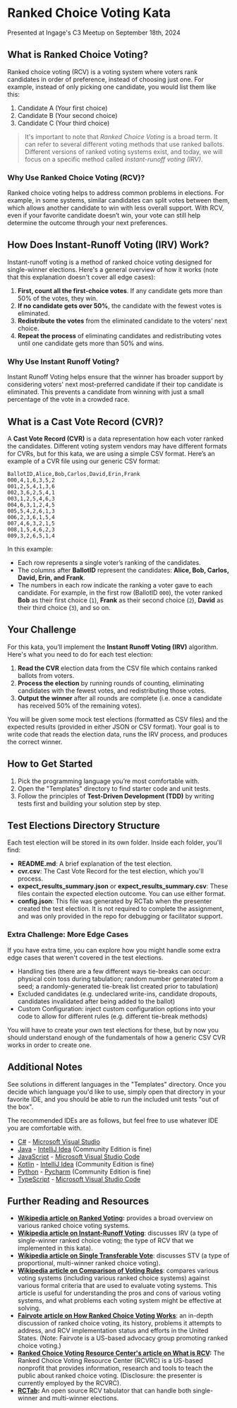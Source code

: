 # Ranked Choice Voting Kata
Presented at Ingage's C3 Meetup on September 18th, 2024

## What is Ranked Choice Voting?

Ranked choice voting (RCV) is a voting system where voters rank candidates in order of preference, instead of choosing just one. For example, instead of only picking one candidate, you would list them like this:

1. Candidate A (Your first choice)
2. Candidate B (Your second choice)
3. Candidate C (Your third choice)

> It's important to note that _Ranked Choice Voting_ is a broad term. It can refer to several different voting methods that use ranked ballots. Different versions of ranked voting systems exist, and today, we will focus on a specific method called _instant-runoff voting (IRV)_.

### Why Use Ranked Choice Voting (RCV)?

Ranked choice voting helps to address common problems in elections. For example, in some systems, similar candidates can split votes between them, which allows another candidate to win with less overall support. With RCV, even if your favorite candidate doesn’t win, your vote can still help determine the outcome through your next preferences.

## How Does Instant-Runoff Voting (IRV) Work?

Instant-runoff voting is a method of ranked choice voting designed for single-winner elections. Here's a general overview of how it works (note that this explanation doesn't cover all edge cases):

1. **First, count all the first-choice votes**. If any candidate gets more than 50% of the votes, they win.
2. **If no candidate gets over 50%**, the candidate with the fewest votes is eliminated.
3. **Redistribute the votes** from the eliminated candidate to the voters' next choice.
4. **Repeat the process** of eliminating candidates and redistributing votes until one candidate gets more than 50% and wins.

### Why Use Instant Runoff Voting?

Instant Runoff Voting helps ensure that the winner has broader support by considering voters' next most-preferred candidate if their top candidate is eliminated. This prevents a candidate from winning with just a small percentage of the vote in a crowded race.

## What is a Cast Vote Record (CVR)?

A **Cast Vote Record (CVR)** is a data representation how each voter ranked the candidates. Different voting system vendors may have different formats for CVRs, but for this kata, we are using a simple CSV format. Here’s an example of a CVR file using our generic CSV format:

```
BallotID,Alice,Bob,Carlos,David,Erin,Frank
000,4,1,6,3,5,2
001,2,5,4,1,3,6
002,3,6,2,5,4,1
003,1,2,5,4,6,3
004,6,3,1,2,4,5
005,5,4,2,6,1,3
006,2,3,6,1,5,4
007,4,6,3,2,1,5
008,1,5,4,6,2,3
009,3,2,6,5,1,4
```

In this example:
- Each row represents a single voter’s ranking of the candidates.
- The columns after **BallotID** represent the candidates: **Alice, Bob, Carlos, David, Erin, and Frank**.
- The numbers in each row indicate the ranking a voter gave to each candidate. For example, in the first row (BallotID `000`), the voter ranked **Bob** as their first choice (`1`), **Frank** as their second choice (`2`), **David** as their third choice (`3`), and so on.

## Your Challenge

For this kata, you’ll implement the **Instant Runoff Voting (IRV)** algorithm. Here's what you need to do for each test election:

1. **Read the CVR** election data from the CSV file which contains ranked ballots from voters.
2. **Process the election** by running rounds of counting, eliminating candidates with the fewest votes, and redistributing those votes.
3. **Output the winner** after all rounds are complete (i.e. once a candidate has received 50% of the remaining votes).

You will be given some mock test elections (formatted as CSV files) and the expected results (provided in either JSON or CSV format). Your goal is to write code that reads the election data, runs the IRV process, and produces the correct winner.

## How to Get Started

1. Pick the programming language you’re most comfortable with.
2. Open the "Templates" directory to find starter code and unit tests.
3. Follow the principles of **Test-Driven Development (TDD)** by writing tests first and building your solution step by step.

## Test Elections Directory Structure

Each test election will be stored in its own folder. Inside each folder, you'll find:

- **README.md**: A brief explanation of the test election.
- **cvr.csv**: The Cast Vote Record for the test election, which you'll process.
- **expect_results_summary.json** or **expect_results_summary.csv**: These files contain the expected election outcome. You can use either format.
- **config.json**: This file was generated by RCTab when the presenter created the test election. It is not required to complete the assignment, and was only provided in the repo for debugging or facilitator support.

### Extra Challenge: More Edge Cases

If you have extra time, you can explore how you might handle some extra edge cases that weren't covered in the test elections.

- Handling ties (there are a few different ways tie-breaks can occur: physical coin toss during tabulation; random number generated from a seed; a randomly-generated tie-break list created prior to tabulation)
- Excluded candidates (e.g. undeclared write-ins, candidate dropouts, candidates invalidated after being added to the ballot)
- Custom Configuration: inject custom configuration options into your code to allow for different rules (e.g. different tie-break methods)

You will have to create your own test elections for these, but by now you should understand enough of the fundamentals of how a generic CSV CVR works in order to create one.

## Additional Notes

See solutions in different languages in the "Templates" directory. Once you decide which language you'd like to use, simply open that directory in your favorite IDE, and you should be able to run the included unit tests "out of the box".

The recommended IDEs are as follows, but feel free to use whatever IDE you are comfortable with.

-   [C#](Templates/C%23) - [Microsoft Visual Studio](https://visualstudio.microsoft.com/vs/community/)
-   [Java](Templates/Java) - [IntelliJ Idea](https://www.jetbrains.com/idea/download) (Community Edition is fine)
-   [JavaScript](Templates/JavaScript) - [Microsoft Visual Studio Code](https://code.visualstudio.com/)
-   [Kotlin](Templates/Kotlin) - [IntelliJ Idea](https://www.jetbrains.com/idea/download) (Community Edition is fine)
-   [Python](Templates/Python) - [Pycharm](https://www.jetbrains.com/pycharm/download/?section=windows) (Community Edition is fine)
-   [TypeScript](Templates/TypeScript) - [Microsoft Visual Studio Code](https://code.visualstudio.com/)

## Further Reading and Resources

- **[Wikipedia article on Ranked Voting](https://en.wikipedia.org/wiki/Ranked_voting):** provides a broad overview on various ranked choice voting systems.
- **[Wikipedia article on Instant-Runoff Voting](https://en.wikipedia.org/wiki/Instant-runoff_voting)**: discusses IRV (a type of single-winner ranked choice voting; the type of RCV that we implemented in this kata).
- **[Wikipedia article on Single Transferable Vote](https://en.wikipedia.org/wiki/Single_transferable_vote)**: discusses STV (a type of proportional, multi-winner ranked choice voting).
- **[Wikipedia article on Comparison of Voting Rules](https://en.wikipedia.org/wiki/Comparison_of_voting_rules)**: compares various voting systems (including various ranked choice systems) against various formal criteria that are used to evaluate voting systems. This article is useful for understanding the pros and cons of various voting systems, and what problems each voting system might be effective at solving.
- **[Fairvote article on How Ranked Choice Voting Works](https://fairvote.org/our-reforms/ranked-choice-voting-information/#how-ranked-choice-voting-works)**: an in-depth discussion of ranked choice voting, its history, problems it attempts to address, and RCV implementation status and efforts in the United States. (Note: Fairvote is a US-based advocacy group promoting ranked choice voting.)
- **[Ranked Choice Voting Resource Center's article on What is RCV](https://www.rcvresources.org/what-is-rcv):** The Ranked Choice Voting Resource Center (RCVRC) is a US-based nonprofit that provides information, research and tools to teach the public about ranked choice voting. (Disclosure: the presenter is currently employed by the RCVRC).
- **[RCTab](https://www.rcvresources.org/what-is-rcv):** An open source RCV tabulator that can handle both single-winner and multi-winner elections.
